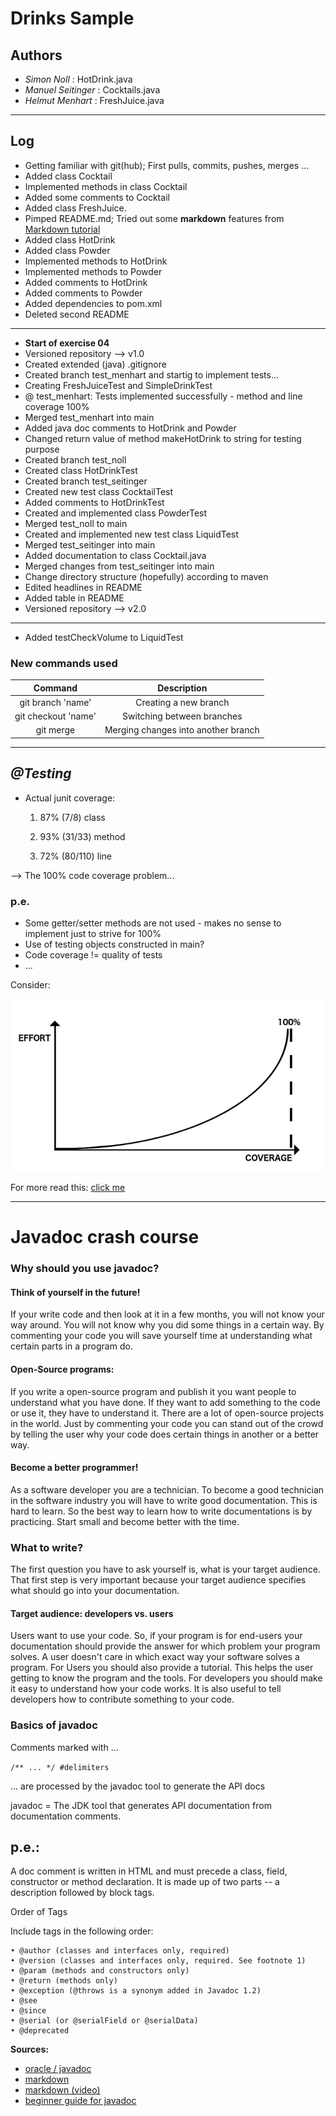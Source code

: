 # Drinks Sample

## Authors
- *Simon Noll* : HotDrink.java
- *Manuel Seitinger* : Cocktails.java
- *Helmut Menhart* : FreshJuice.java
------

## Log
- Getting familiar with git(hub); First pulls, commits, pushes, merges ...
- Added class Cocktail
- Implemented methods in class Cocktail
- Added some comments to Cocktail
- Added class FreshJuice.
- Pimped README.md; Tried out some **markdown** features from [Markdown tutorial](https://www.youtube.com/watch?v=6A5EpqqDOdk "Click for watching ;)")
- Added class HotDrink
- Added class Powder
- Implemented methods to HotDrink
- Implemented methods to Powder
- Added comments to HotDrink
- Added comments to Powder
- Added dependencies to pom.xml
- Deleted second README
---------
- **Start of exercise 04**
- Versioned repository --> v1.0
- Created extended (java) .gitignore
- Created branch test_menhart and startig to implement tests...
- Creating FreshJuiceTest and SimpleDrinkTest
- @ test_menhart: Tests implemented successfully - method and line coverage 100%
- Merged test_menhart into main
- Added java doc comments to HotDrink and Powder
- Changed return value of method makeHotDrink to string for testing purpose
- Created branch test_noll
- Created class HotDrinkTest
- Created branch test_seitinger
- Created new test class CocktailTest
- Added comments to HotDrinkTest
- Created and implemented class PowderTest
- Merged test_noll to main
- Created and implemented new test class LiquidTest
- Merged test_seitinger into main
- Added documentation to class Cocktail.java
- Merged changes from test_seitinger into main
- Change directory structure (hopefully) according to maven  
- Edited headlines in README
- Added table in README
- Versioned repository --> v2.0
_____
  
- Added testCheckVolume to LiquidTest

### New commands used

|Command| Description|
|:----------:| :----------:|
|git branch 'name'| Creating a new branch|
|git checkout 'name'| Switching between branches|
|git merge| Merging changes into another branch|
-------

## *@Testing*

- Actual junit coverage:

	1. 87% (7/8) class

	2. 93% (31/33) method

	3. 72% (80/110) line

--> The 100% code coverage problem...

### p.e.
- Some getter/setter methods are not used - makes no sense to implement just
to strive for 100%
- Use of testing objects constructed in main?
- Code coverage != quality of tests
- ...

Consider:

![](https://github.com/ManuelSeitinger/KONF_B20_Menhart_Noll_Seitinger/blob/main/pics/effortvalue.png)

For more read this: [click me](https://jeroenmols.com/blog/2017/11/28/coveragproblem/ "your way to interesting article")

---------

# Javadoc crash course

### Why should you use javadoc?

#### Think of yourself in the future!
If your write code and then look at it in a few months, you will not know your way around. You will not know why you did some things in a certain way. By commenting your
code you will save yourself time at understanding what certain parts in a program do.

#### Open-Source programs:
If you write a open-source program and publish it you want people to understand what you have done. If they want to add something to the code or use it, they have to understand it.
There are a lot of open-source projects in the world. Just by commenting your code you can stand out of the crowd by telling the user why your code does certain things in another
or a better way.

#### Become a better programmer!
As a software developer you are a technician. To become a good technician in the software industry you will have to write good documentation. This is hard to learn. So the
best way to learn how to write documentations is by practicing. Start small and become better with the time.

### What to write?

The first question you have to ask yourself is, what is your target audience. That first step is very important because your target audience specifies what should go into
your documentation.

#### Target audience: developers vs. users
Users want to use your code. So, if your program is for end-users your documentation should provide the answer for which problem your program solves. A user doesn't care
in which exact way your software solves a program. For Users you should also provide a tutorial. This helps the user getting to know the program and the tools.
For developers you should make it easy to understand how your code works. It is also useful to tell developers how to contribute something to your code.

### Basics of javadoc

Comments marked with ...

`
/** ... */ #delimiters
`

... are processed by the javadoc tool to generate the API docs

javadoc = The JDK tool that generates API documentation from documentation comments.

## p.e.:
A doc comment is written in HTML and must precede a class, field, constructor or method declaration. It is made up of two parts -- a description followed by block tags.

Order of Tags

Include tags in the following order:

    • @author (classes and interfaces only, required)
    • @version (classes and interfaces only, required. See footnote 1)
    • @param (methods and constructors only)
    • @return (methods only)
    • @exception (@throws is a synonym added in Javadoc 1.2)
    • @see
    • @since
    • @serial (or @serialField or @serialData)
    • @deprecated

**Sources:**

- [oracle / javadoc](https://www.oracle.com/technical-resources/articles/java/javadoc-tool.html)
- [markdown](https://www.markdownguide.org/cheat-sheet)
- [markdown (video)](https://www.youtube.com/watch?v=6A5EpqqDOdk)
- [beginner guide for javadoc](https://www.writethedocs.org/guide/writing/beginners-guide-to-docs/)
